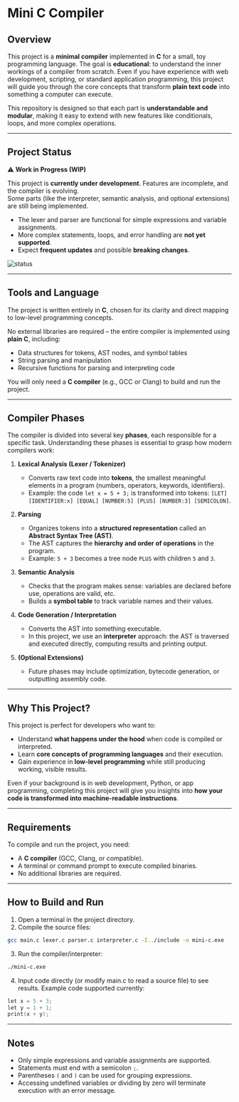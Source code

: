 # Mini C Compiler

## Overview

This project is a **minimal compiler** implemented in **C** for a small, toy programming language. The goal is **educational**: to understand the inner workings of a compiler from scratch. Even if you have experience with web development, scripting, or standard application programming, this project will guide you through the core concepts that transform **plain text code** into something a computer can execute.  

This repository is designed so that each part is **understandable and modular**, making it easy to extend with new features like conditionals, loops, and more complex operations.  

---

## Project Status

⚠️ **Work in Progress (WIP)**

This project is **currently under development**. Features are incomplete, and the compiler is evolving.  
Some parts (like the interpreter, semantic analysis, and optional extensions) are still being implemented.

- The lexer and parser are functional for simple expressions and variable assignments.
- More complex statements, loops, and error handling are **not yet supported**.
- Expect **frequent updates** and possible **breaking changes**.

![status](https://img.shields.io/badge/status-in%20progress-yellow)

---

## Tools and Language

The project is written entirely in **C**, chosen for its clarity and direct mapping to low-level programming concepts.  

No external libraries are required – the entire compiler is implemented using **plain C**, including:  
- Data structures for tokens, AST nodes, and symbol tables  
- String parsing and manipulation  
- Recursive functions for parsing and interpreting code

You will only need a **C compiler** (e.g., GCC or Clang) to build and run the project.

---

## Compiler Phases

The compiler is divided into several key **phases**, each responsible for a specific task. Understanding these phases is essential to grasp how modern compilers work:

1. **Lexical Analysis (Lexer / Tokenizer)**  
   - Converts raw text code into **tokens**, the smallest meaningful elements in a program (numbers, operators, keywords, identifiers).  
   - Example: the code `let x = 5 + 3;` is transformed into tokens: `[LET] [IDENTIFIER:x] [EQUAL] [NUMBER:5] [PLUS] [NUMBER:3] [SEMICOLON]`.

2. **Parsing**  
   - Organizes tokens into a **structured representation** called an **Abstract Syntax Tree (AST)**.  
   - The AST captures the **hierarchy and order of operations** in the program.  
   - Example: `5 + 3` becomes a tree node `PLUS` with children `5` and `3`.

3. **Semantic Analysis**  
   - Checks that the program makes sense: variables are declared before use, operations are valid, etc.  
   - Builds a **symbol table** to track variable names and their values.

4. **Code Generation / Interpretation**  
   - Converts the AST into something executable.  
   - In this project, we use an **interpreter** approach: the AST is traversed and executed directly, computing results and printing output.

5. **(Optional Extensions)**  
   - Future phases may include optimization, bytecode generation, or outputting assembly code.  

---

## Why This Project?

This project is perfect for developers who want to:  
- Understand **what happens under the hood** when code is compiled or interpreted.  
- Learn **core concepts of programming languages** and their execution.  
- Gain experience in **low-level programming** while still producing working, visible results.  

Even if your background is in web development, Python, or app programming, completing this project will give you insights into **how your code is transformed into machine-readable instructions**.

---

## Requirements

To compile and run the project, you need:

- A **C compiler** (GCC, Clang, or compatible).  
- A terminal or command prompt to execute compiled binaries.  
- No additional libraries are required.

---

## How to Build and Run

1. Open a terminal in the project directory.  
2. Compile the source files:
```bash
gcc main.c lexer.c parser.c interpreter.c -I../include -o mini-c.exe
```
3. Run the compiler/interpreter:
```bash
./mini-c.exe
```
4. Input code directly (or modify main.c to read a source file) to see results.
Example code supported currently:
```c
let x = 5 + 3;
let y = 1 + 1;
print(x + y);
```

---

## Notes

- Only simple expressions and variable assignments are supported.  
- Statements must end with a semicolon `;`.  
- Parentheses `(` and `)` can be used for grouping expressions.  
- Accessing undefined variables or dividing by zero will terminate execution with an error message.
